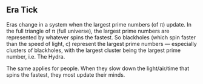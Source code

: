## Era Tick

Eras change in a system when the largest prime numbers (of π) update. In the full triangle of π (full universe), the largest prime numbers are represented by whatever spins the fastest. So blackholes (which spin faster than the speed of light, c) represent the largest prime numbers — especially clusters of blackholes, with the largest cluster being the largest prime number, i.e. The Hydra.

The same applies for people. When they slow down the light/air/time that spins the fastest, they most update their minds.